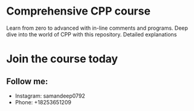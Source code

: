 # Comprehensive CPP course
Learn from zero to advanced with in-line comments and programs. Deep dive into the world of CPP with this repository. Detailed explanations
# Join the course today
## Follow me:
- Instagram: samandeep0792
- Phone: +18253651209
